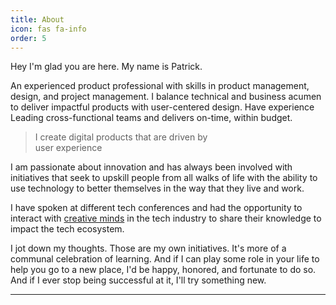 ```yaml
---
title: About
icon: fas fa-info
order: 5
---
```


Hey I'm glad you are here. My name is Patrick.

An experienced product professional with skills in product management, design, and project management. I balance technical and business acumen to deliver impactful products with user-centered design. Have experience Leading cross-functional teams and delivers on-time, within budget. 

> I create digital products
> that are driven by  
> user experience

I am passionate about innovation and has always been involved with initiatives that seek to upskill people from all walks of life with the ability to use technology to better themselves in the way that they live and work.

I have spoken at different tech conferences and had the opportunity to interact with [creative minds](https://youtube.com/@skillembassy_) in the tech industry to share their knowledge to impact the tech ecosystem.

I jot down my thoughts. Those are my own initiatives. It's more of a communal celebration of learning. And if I can play some role in your life to help you go to a new place, I'd be happy, honored, and fortunate to do so. And if I ever stop being successful at it, I'll try something new.


<hr>